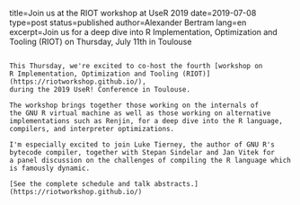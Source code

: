 title=Join us at the RIOT workshop at UseR 2019
date=2019-07-08
type=post
status=published
author=Alexander Bertram
lang=en
excerpt=Join us for a deep dive into R Implementation, Optimization and Tooling (RIOT) on Thursday, July 11th in Toulouse
~~~~~~

This Thursday, we're excited to co-host the fourth [workshop on
R Implementation, Optimization and Tooling (RIOT)](https://riotworkshop.github.io/),
during the 2019 UseR! Conference in Toulouse.

The workshop brings together those working on the internals of
the GNU R virtual machine as well as those working on alternative
implementations such as Renjin, for a deep dive into the R language,
compilers, and interpreter optimizations.

I'm especially excited to join Luke Tierney, the author of GNU R's
bytecode compiler, together with Stepan Sindelar and Jan Vitek for
a panel discussion on the challenges of compiling the R language which
is famously dynamic.

[See the complete schedule and talk abstracts.](https://riotworkshop.github.io/)



